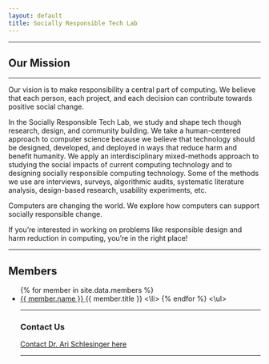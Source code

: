 ```yaml
---
layout: default
title: Socially Responsible Tech Lab
---
```

---

## Our Mission
---

Our vision is to make responsibility a central part of computing. We believe that each person, each project, and each decision can contribute towards positive social change. 

In the Socially Responsible Tech Lab, we study and shape tech though research, design, and community building. We take a human-centered approach to computer science because we believe that technology should be designed, developed, and deployed in ways that reduce harm and benefit humanity. We apply an interdisciplinary mixed-methods approach to studying the social impacts of current computing technology and to designing socially responsible computing technology. Some of the methods we use are interviews, surveys, algorithmic audits, systematic literature analysis, design-based research, usability experiments, etc. 

Computers are changing the world. We explore how computers can support socially responsible change.

If you’re interested in working on problems like responsible design and harm reduction in computing, you’re in the right place! 

***


## Members
<ul>
    {% for member in site.data.members %}
    <li >
         <a href="mailto:{{member.email}}">
            {{ member.name }}
        </a>
        {{ member.title }}
    <\li>    
    {% endfor %}
<\ul>

***

### Contact Us

<a href="mailto:ari.schlesinger@uga.edu" target="_blank" aria-label="ari.schlesinger@uga.edu">Contact Dr. Ari Schlesinger here</a>

***
